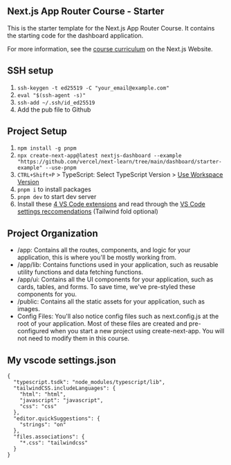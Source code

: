 ## Next.js App Router Course - Starter

This is the starter template for the Next.js App Router Course. It contains the starting code for the dashboard application.

For more information, see the [course curriculum](https://nextjs.org/learn) on the Next.js Website.

## SSH setup

1. `ssh-keygen -t ed25519 -C "your_email@example.com"`
2. `eval "$(ssh-agent -s)"`
3. `ssh-add ~/.ssh/id_ed25519`
4. Add the pub file to Github

## Project Setup

1. `npm install -g pnpm`
2. `npx create-next-app@latest nextjs-dashboard --example "https://github.com/vercel/next-learn/tree/main/dashboard/starter-example" --use-pnpm`
3. `CTRL+Shift+P` > TypeScript: Select TypeScript Version > [Use Workspace Version](https://nextjs.org/docs/app/building-your-application/configuring/typescript#typescript-plugin)
4. `pnpm i` to install packages
5. `pnpm dev` to start dev server
6. Install these [4 VS Code extensions](https://dev.to/kalimahapps/4-vscode-extensions-i-use-for-tailwind-2him) and read through the [VS Code settings reccomendations](https://marketplace.visualstudio.com/items?itemName=bradlc.vscode-tailwindcss) (Tailwind fold optional)

## Project Organization

- /app: Contains all the routes, components, and logic for your application, this is where you'll be mostly working from.
- /app/lib: Contains functions used in your application, such as reusable utility functions and data fetching functions.
- /app/ui: Contains all the UI components for your application, such as cards, tables, and forms. To save time, we've pre-styled these components for you.
- /public: Contains all the static assets for your application, such as images.
- Config Files: You'll also notice config files such as next.config.js at the root of your application. Most of these files are created and pre-configured when you start a new project using create-next-app. You will not need to modify them in this course.

## My vscode settings.json

```
{
  "typescript.tsdk": "node_modules/typescript/lib",
  "tailwindCSS.includeLanguages": {
    "html": "html",
    "javascript": "javascript",
    "css": "css"
  },
  "editor.quickSuggestions": {
    "strings": "on"
  },
  "files.associations": {
    "*.css": "tailwindcss"
  }
}
```
